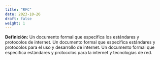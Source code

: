 ```yaml
---
title: "RFC"
date: 2023-10-26
draft: false
weight: 1
---
```


**Definición:** Un documento formal que especifica los estándares y protocolos de internet. Un documento formal que especifica estándares y protocolos para el uso y desarrollo de internet. Un documento formal que especifica estándares y protocolos para la internet y tecnologías de red.
